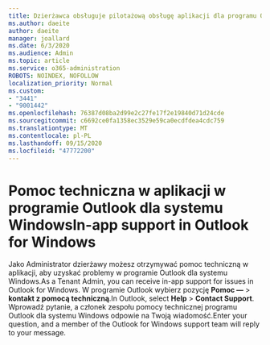 ```yaml
---
title: Dzierżawca obsługuje pilotażową obsługę aplikacji dla programu Outlook
ms.author: daeite
author: daeite
manager: joallard
ms.date: 6/3/2020
ms.audience: Admin
ms.topic: article
ms.service: o365-administration
ROBOTS: NOINDEX, NOFOLLOW
localization_priority: Normal
ms.custom:
- "3441"
- "9001442"
ms.openlocfilehash: 76387d08ba2d99e2c27fe17f2e19840d71d24cde
ms.sourcegitcommit: c6692ce0fa1358ec3529e59ca0ecdfdea4cdc759
ms.translationtype: MT
ms.contentlocale: pl-PL
ms.lasthandoff: 09/15/2020
ms.locfileid: "47772200"
---
```

# <a name="in-app-support-in-outlook-for-windows"></a><span data-ttu-id="a1f3e-102">Pomoc techniczna w aplikacji w programie Outlook dla systemu Windows</span><span class="sxs-lookup"><span data-stu-id="a1f3e-102">In-app support in Outlook for Windows</span></span>

<span data-ttu-id="a1f3e-103">Jako Administrator dzierżawy możesz otrzymywać pomoc techniczną w aplikacji, aby uzyskać problemy w programie Outlook dla systemu Windows.</span><span class="sxs-lookup"><span data-stu-id="a1f3e-103">As a Tenant Admin, you can receive in-app support for issues in Outlook for Windows.</span></span> <span data-ttu-id="a1f3e-104">W programie Outlook wybierz pozycję **Pomoc —**  >  **kontakt z pomocą techniczną**.</span><span class="sxs-lookup"><span data-stu-id="a1f3e-104">In Outlook, select **Help** > **Contact Support**.</span></span> <span data-ttu-id="a1f3e-105">Wprowadź pytanie, a członek zespołu pomocy technicznej programu Outlook dla systemu Windows odpowie na Twoją wiadomość.</span><span class="sxs-lookup"><span data-stu-id="a1f3e-105">Enter your question, and a member of the Outlook for Windows support team will reply to your message.</span></span>